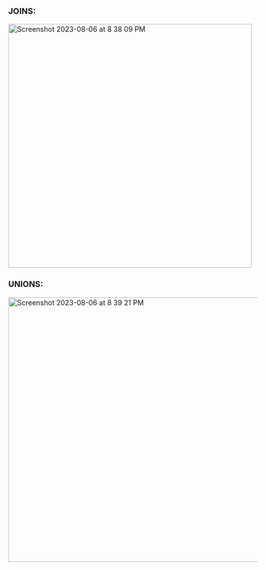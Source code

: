 ### JOINS:

<img width="492" alt="Screenshot 2023-08-06 at 8 38 09 PM" src="https://github.com/Jeru-John/SQL_case_study/assets/141055457/e5be5efd-d38b-4a2e-a3a9-00b538cf3cf0">


### UNIONS:

<img width="534" alt="Screenshot 2023-08-06 at 8 39 21 PM" src="https://github.com/Jeru-John/SQL_case_study/assets/141055457/2b098262-4f8f-4d8e-91c3-2a1737c97063">



